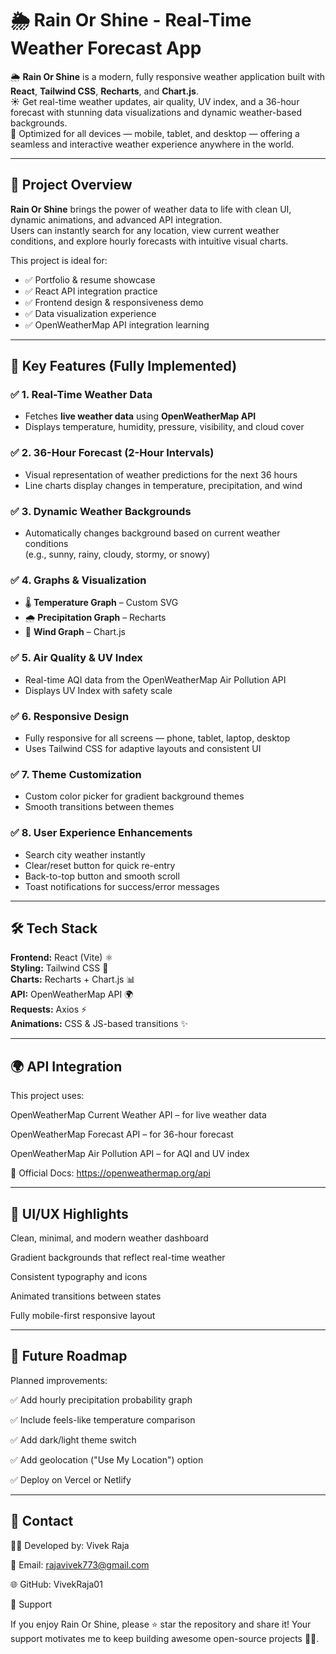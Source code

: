 # 🌦️ Rain Or Shine - Real-Time Weather Forecast App

🌦️ **Rain Or Shine** is a modern, fully responsive weather application built with **React**, **Tailwind CSS**, **Recharts**, and **Chart.js**.  
☀️ Get real-time weather updates, air quality, UV index, and a 36-hour forecast with stunning data visualizations and dynamic weather-based backgrounds.  
📱 Optimized for all devices — mobile, tablet, and desktop — offering a seamless and interactive weather experience anywhere in the world.  

---

## 🚀 Project Overview

**Rain Or Shine** brings the power of weather data to life with clean UI, dynamic animations, and advanced API integration.  
Users can instantly search for any location, view current weather conditions, and explore hourly forecasts with intuitive visual charts.

This project is ideal for:
- ✅ Portfolio & resume showcase
- ✅ React API integration practice
- ✅ Frontend design & responsiveness demo
- ✅ Data visualization experience
- ✅ OpenWeatherMap API integration learning

---

## 🌟 Key Features (Fully Implemented)

### ✅ 1. Real-Time Weather Data  
- Fetches **live weather data** using **OpenWeatherMap API**  
- Displays temperature, humidity, pressure, visibility, and cloud cover  

### ✅ 2. 36-Hour Forecast (2-Hour Intervals)  
- Visual representation of weather predictions for the next 36 hours  
- Line charts display changes in temperature, precipitation, and wind  

### ✅ 3. Dynamic Weather Backgrounds  
- Automatically changes background based on current weather conditions  
  (e.g., sunny, rainy, cloudy, stormy, or snowy)  

### ✅ 4. Graphs & Visualization  
- 🌡️ **Temperature Graph** – Custom SVG  
- 🌧️ **Precipitation Graph** – Recharts  
- 💨 **Wind Graph** – Chart.js  

### ✅ 5. Air Quality & UV Index  
- Real-time AQI data from the OpenWeatherMap Air Pollution API  
- Displays UV Index with safety scale  

### ✅ 6. Responsive Design  
- Fully responsive for all screens — phone, tablet, laptop, desktop  
- Uses Tailwind CSS for adaptive layouts and consistent UI  

### ✅ 7. Theme Customization  
- Custom color picker for gradient background themes  
- Smooth transitions between themes  

### ✅ 8. User Experience Enhancements  
- Search city weather instantly  
- Clear/reset button for quick re-entry  
- Back-to-top button and smooth scroll  
- Toast notifications for success/error messages  

---

## 🛠️ Tech Stack

**Frontend:** React (Vite) ⚛️  
**Styling:** Tailwind CSS 🎨  
**Charts:** Recharts + Chart.js 📊  
**API:** OpenWeatherMap API 🌍  
**Requests:** Axios ⚡  
**Animations:** CSS & JS-based transitions ✨  

---

## 🌍 API Integration

This project uses:

OpenWeatherMap Current Weather API – for live weather data

OpenWeatherMap Forecast API – for 36-hour forecast

OpenWeatherMap Air Pollution API – for AQI and UV index

📘 Official Docs: https://openweathermap.org/api

---

## 🎨 UI/UX Highlights

Clean, minimal, and modern weather dashboard

Gradient backgrounds that reflect real-time weather

Consistent typography and icons

Animated transitions between states

Fully mobile-first responsive layout

---

## 🚧 Future Roadmap

Planned improvements:

✅ Add hourly precipitation probability graph

✅ Include feels-like temperature comparison

✅ Add dark/light theme switch

✅ Add geolocation ("Use My Location") option

✅ Deploy on Vercel or Netlify

---

## 📧 Contact

👨‍💻 Developed by: Vivek Raja

📮 Email: rajavivek773@gmail.com

🌐 GitHub: VivekRaja01

💖 Support

If you enjoy Rain Or Shine, please ⭐ star the repository and share it!
Your support motivates me to keep building awesome open-source projects 🚀✨.
